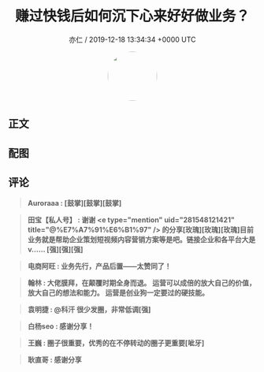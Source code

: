 <h1 align="center">赚过快钱后如何沉下心来好好做业务？</h1>
<p align="center">
    <a>亦仁 / 2019-12-18 13:34:34 &#43;0000 UTC</a>
</p>

<div align="center">
    <img src="https://images.zsxq.com/Fn3NQqCN8nuGF86yZPXSbEsl0mb3?e=1590940799&amp;token=kIxbL07-8jAj8w1n4s9zv64FuZZNEATmlU_Vm6zD:pfbNc8W3hS0oYG_hyXXh_rHMHuc=" width="100" height="100" style="border:1px solid;border-radius:50%; color:#ffffff"/>
</div>

## 正文

<div>

</div>

## 配图
<div class="image" align="center">

</div>

## 评论

<div align="left">
<div>

<blockquote >
<span> <strong>Auroraaa : [鼓掌][鼓掌][鼓掌] </strong></span>
</blockquote>

<blockquote >
<span> <strong>田宝【私人号】 : 谢谢 &lt;e type=&#34;mention&#34; uid=&#34;281548121421&#34; title=&#34;@%E7%A7%91%E6%B1%97&#34; /&gt; 的分享[玫瑰][玫瑰][玫瑰]目前业务就是帮助企业策划短视频内容营销方案等是吧。链接企业和各平台大是v…… [强][强][强] </strong></span>
</blockquote>

<blockquote >
<span> <strong>电商阿旺 : 业务先行，产品后置——太赞同了！ </strong></span>
</blockquote>

<blockquote >
<span> <strong>翰林 : 大佬膜拜，在颠覆时期全身而退。
运营可以成倍的放大自己的价值，放大自己的想法和能力。
运营是创业狗一定要过的硬技能。 </strong></span>
</blockquote>

<blockquote >
<span> <strong>袁明捷 : @科汗 很少发圈，非常低调[强] </strong></span>
</blockquote>

<blockquote >
<span> <strong>白杨seo : 感谢分享！ </strong></span>
</blockquote>

<blockquote >
<span> <strong>王巍 : 圈子很重要，优秀的在不停转动的圈子更重要[呲牙] </strong></span>
</blockquote>

<blockquote >
<span> <strong>耿直哥 : 感谢分享 </strong></span>
</blockquote>

</div>
</div>
